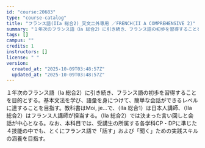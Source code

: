 ```yaml
---
id: "course:20683"
type: "course-catalog"
title: "フランス語(IIa 総合2)_交文二外専用 ／FRENCH(II A COMPREHENSIVE 2)"
summary: "１年次のフランス語（Ⅰa 総合2）に引き続き、フランス語の初歩を習得することを目的とする。基本文法を学び、語彙を身につけて、簡単な会話ができるレベルに達することを目指す。教科書はMoi, je...で、（Ⅱa 総合1）は日本人講師、（Ⅱa …"
tags: []
campus: ""
credits: 1
instructors: []
license: " "
version:
  created_at: "2025-10-09T03:48:57Z"
  updated_at: "2025-10-09T03:48:57Z"
---
```


１年次のフランス語（Ⅰa 総合2）に引き続き、フランス語の初歩を習得することを目的とする。基本文法を学び、語彙を身につけて、簡単な会話ができるレベルに達することを目指す。教科書はMoi, je...で、（Ⅱa 総合1）は日本人講師、（Ⅱa 総合2）はフランス人講師が担当する。（Ⅱa 総合2）では決まった言い回しと会話が中心となる。なお、本科目では、受講生の所属する各学科CP・DPに準じた４技能の中でも、とくにフランス語で「話す」および「聞く」ための実践スキルの涵養を目指す。
